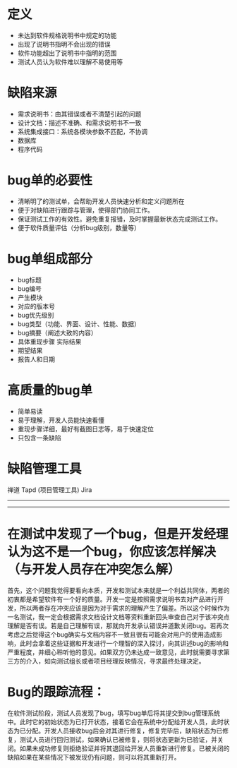 # 定义
+ 未达到软件规格说明书中规定的功能
+ 出现了说明书指明不会出现的错误
+ 软件功能超出了说明书中指明的范围
+ 测试人员认为软件难以理解不易使用等
# 缺陷来源
+ 需求说明书：由其错误或者不清楚引起的问题
+ 设计文档：描述不准确、和需求说明书不一致
+ 系统集成接口：系统各模块参数不匹配，不协调
+ 数据库
+ 程序代码
# bug单的必要性
+ 清晰明了的测试单，会帮助开发人员快速分析和定义问题所在
+ 便于对缺陷进行跟踪与管理，使得部门协同工作。
+ 保证测试工作的有效性。避免重复报错，及时掌握最新状态完成测试工作。
+ 便于软件质量评估（分析bug级别，数量等）
# bug单组成部分
+ bug标题
+ bug编号
+ 产生模块
+ 对应的版本号
+ bug优先级别
+ bug类型（功能、界面、设计、性能、数据）
+ bug摘要（阐述大致的内容）
+ 具体重现步骤 实际结果
+ 期望结果
+ 报告人和日期
# 高质量的bug单
+ 简单易读
+ 易于理解，开发人员能快速看懂
+ 重现步骤详细，最好有截图日志等，易于快速定位
+ 只包含一条缺陷

# 缺陷管理工具
禅道 Tapd (项目管理工具) Jira

-----
-----


# 在测试中发现了一个bug，但是开发经理认为这不是一个bug，你应该怎样解决（与开发人员存在冲突怎么解）
首先，这个问题我觉得要看向本质，开发和测试本来就是一个利益共同体，两者的初衷都是希望软件有一个好的质量。开发一定是按照需求说明书去对产品进行开发，所以两者存在冲突应该是因为对于需求的理解产生了偏差。所以这个时候作为一名测试，我一定会根据需求文档设计文档等资料重新回头审查自己对于该冲突点理解是否有误。若是自己理解有误，那就向开发承认错误并道歉关闭bug。若再次考虑之后觉得这个bug确实与文档内容不一致且很有可能会对用户的使用造成影响，此时会拿着这些证据和开发进行一个理智的深入探讨，向其讲述bug的影响和严重程度，并细心聆听他的意见。如果双方仍未达成一致意见，此时就需要寻求第三方的介入，如向测试组长或者项目经理反映情况，寻求最终处理决定。



# Bug的跟踪流程：
在软件测试阶段，测试人员发现了bug，填写bug单后将其提交到bug管理系统中。此时它的初始状态为已打开状态，接着它会在系统中分配给开发人员，此时状态为已分配。开发人员接收bug后会对其进行修复，修复完毕后，缺陷状态为已修复，测试人员进行回归测试，如果确认已被修复，则将状态更新为已验证，并关闭。如果未成功修复则拒绝验证并将其退回给开发人员重新进行修复。已被关闭的缺陷如果在某些情况下被发现仍有问题，则可以将其重新打开。
